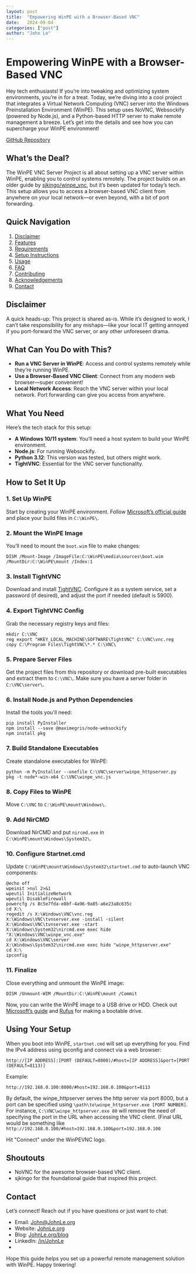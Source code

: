 ```yaml
---
layout: post
title:  "Empowering WinPE with a Browser-Based VNC"
date:   2024-09-04
categories: ["post"]
author: "John Le"
---
```


# Empowering WinPE with a Browser-Based VNC

Hey tech enthusiasts! If you’re into tweaking and optimizing system environments, you’re in for a treat. Today, we’re diving into a cool project that integrates a Virtual Network Computing (VNC) server into the Windows Preinstallation Environment (WinPE). This setup uses NoVNC, Websockify (powered by Node.js), and a Python-based HTTP server to make remote management a breeze. Let’s get into the details and see how you can supercharge your WinPE environment!

[GitHub Repository](https://github.com/9-5/WinPE-VNC)

## What’s the Deal?

The WinPE VNC Server Project is all about setting up a VNC server within WinPE, enabling you to control systems remotely. The project builds on an older guide by [sjkingo/winpe_vnc](https://github.com/sjkingo/winpe_vnc), but it’s been updated for today’s tech. This setup allows you to access a browser-based VNC client from anywhere on your local network—or even beyond, with a bit of port forwarding.

## Quick Navigation

1. [Disclaimer](#disclaimer)
2. [Features](#features)
3. [Requirements](#requirements)
4. [Setup Instructions](#setup-instructions)
5. [Usage](#using-your-setup)
6. [FAQ](#faq)
7. [Contributing](#contributing)
8. [Acknowledgements](#acknowledgements)
9. [Contact](#contact)

## Disclaimer

A quick heads-up: This project is shared as-is. While it’s designed to work, I can’t take responsibility for any mishaps—like your local IT getting annoyed if you port-forward the VNC server, or any other unforeseen drama.

## What Can You Do with This?

- **Run a VNC Server in WinPE**: Access and control systems remotely while they’re running WinPE.
- **Use a Browser-Based VNC Client**: Connect from any modern web browser—super convenient!
- **Local Network Access**: Reach the VNC server within your local network. Port forwarding can give you access from anywhere.

## What You Need

Here’s the tech stack for this setup:

- **A Windows 10/11 system**: You’ll need a host system to build your WinPE environment.
- **Node.js**: For running Websockify.
- **Python 3.12**: This version was tested, but others might work.
- **TightVNC**: Essential for the VNC server functionality.

## How to Set It Up

### 1. Set Up WinPE

Start by creating your WinPE environment. Follow [Microsoft’s official guide](https://learn.microsoft.com/en-us/windows-hardware/manufacture/desktop/download-winpe--windows-pe?view=windows-11) and place your build files in `C:\WinPE\`.

### 2. Mount the WinPE Image

You’ll need to mount the `boot.wim` file to make changes:
```batch
DISM /Mount-Image /ImageFile:C:\WinPE\media\sources\boot.wim /MountDir:C:\WinPE\mount /Index:1
```

### 3. Install TightVNC

Download and install [TightVNC](https://www.tightvnc.com/download.php). Configure it as a system service, set a password (if desired), and adjust the port if needed (default is 5900).

### 4. Export TightVNC Config

Grab the necessary registry keys and files:
```batch
mkdir C:\VNC
reg export "HKEY_LOCAL_MACHINE\SOFTWARE\TightVNC" C:\VNC\vnc.reg
copy C:\Program Files\TightVNC\*.* C:\VNC\
```

### 5. Prepare Server Files

Get the project files from this repository or download pre-built executables and extract them to `C:\VNC\`. Make sure you have a server folder in `C:\VNC\server\`.

### 6. Install Node.js and Python Dependencies

Install the tools you'll need:
```batch
pip install PyInstaller
npm install --save @maximegris/node-websockify
npm install pkg
```

### 7. Build Standalone Executables

Create standalone executables for WinPE:
```batch
python -m PyInstaller --onefile C:\VNC\server\winpe_httpserver.py
pkg -t node*-win-x64 C:\VNC\winpe_vnc.js
```

### 8. Copy Files to WinPE

Move `C:\VNC` to `C:\WinPE\mount\Windows\`.

### 9. Add NirCMD

Download NirCMD and put `nircmd.exe` in `C:\WinPE\mount\Windows\System32\`.

### 10. Configure Startnet.cmd

Update `C:\WinPE\mount\Windows\System32\startnet.cmd` to auto-launch VNC components:
```batch
@echo off
wpeinit >nul 2>&1
wpeutil InitializeNetwork
wpeutil DisableFirewall
powercfg /s 8c5e7fda-e8bf-4a96-9a85-a6e23a8c635c
cd X:\
regedit /s X:\Windows\VNC\vnc.reg
X:\Windows\VNC\tvnserver.exe -install -silent
X:\Windows\VNC\tvnserver.exe -start
X:\Windows\System32\nircmd.exe exec hide "X:\Windows\VNC\winpe_vnc.exe"
cd X:\Windows\VNC\server
X:\Windows\System32\nircmd.exe exec hide "winpe_httpserver.exe"
cd X:\
ipconfig
```

### 11. Finalize

Close everything and unmount the WinPE image:
```batch
DISM /Unmount-WIM /MountDir:C:\WinPE\mount /Commit
```

Now, you can write the WinPE image to a USB drive or HDD. Check out [Microsoft’s guide](https://learn.microsoft.com/en-us/windows-hardware/manufacture/desktop/winpe-create-usb-bootable-drive?view=windows-11#create-a-winpe-iso-dvd-or-cd) and [Rufus](https://rufus.ie) for making a bootable drive.

## Using Your Setup

When you boot into WinPE, `startnet.cmd` will set up everything for you. Find the IPv4 address using ipconfig and connect via a web browser:
```
http://[IP ADDRESS]:[PORT (DEFAULT=8000)/#host=[IP ADDRESS]&port=[PORT (DEFAULT=8113)]
```

Example:
```
http://192.168.0.100:8000/#host=192.168.0.100&port=8113
```

By default, the winpe_httpserver serves the http server via port 8000, but a port can be specified using `\path\to\winpe_httpserver.exe [PORT NUMBER]`. For instance, `C:\VNC\winpe_httpserver.exe 80` will remove the need of specifying the port in the URL when accessing the VNC client. (Final URL would be something like `http://192.168.0.100/#host=192.168.0.100&port=192.168.0.100`

Hit "Connect" under the WinPEVNC logo.

## Shoutouts

- NoVNC for the awesome browser-based VNC client.
- sjkingo for the foundational guide that inspired this project.

## Contact

Let’s connect! Reach out if you have questions or just want to chat:

- Email: [John@JohnLe.org](mailto:john@johnle.org)
- Website: [JohnLe.org](https://johnle.org)
- Blog: [JohnLe.org/blog](https://johnle.org/blog)
- LinkedIn: [/in/JohnLe](https://linkedin.com/in/JohnLe)
- 
Hope this guide helps you set up a powerful remote management solution with WinPE. Happy tinkering!
